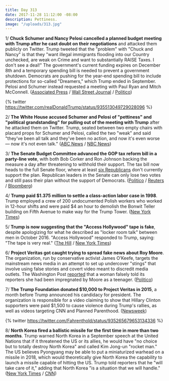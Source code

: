```yaml
---
title: Day 313
date: 2017-11-28 11:12:00 -08:00
description: Pettiness.
image: "/uploads/313.jpg"
---
```


1/ **Chuck Schumer and Nancy Pelosi cancelled a planned budget meeting with Trump after he cast doubt on their negotiations** and attacked them publicly on Twitter. Trump tweeted that the "problem" with "Chuck and Nancy" is that they "want illegal immigrants flooding into our Country unchecked, are weak on Crime and want to substantially RAISE Taxes. I don't see a deal!" The government's current funding expires on December 8th and a temporary spending bill is needed to prevent a government shutdown. Democrats are pushing for the year-end spending bill to include protections for so-called "Dreamers," which Trump ended in September.  Pelosi and Schumer instead requested a meeting with Paul Ryan and Mitch McConnell. ([Associated Press](https://apnews.com/45c0208820284f2098f1335df5623fac/Top-Dems-pull-out-of-White-House-meeting-after-Trump-attack) / [Wall Street Journal](https://www.wsj.com/articles/trump-signals-tough-posture-on-immigration-1511884970) / [Politico](https://www.politico.com/story/2017/11/28/schumer-pelosi-cancel-meeting-with-trump-262853))

{% twitter https://twitter.com/realDonaldTrump/status/935513049729028096 %}

2/ **The White House accused Schumer and Pelosi of "pettiness" and "political grandstanding" for pulling out of the meeting with Trump** after he attacked them on Twitter. Trump, seated between two empty chairs with placard props for Schumer and Pelosi, called the two "weak" and said "they've been all talk and they've been no action, and now it's even worse — now it's not even talk." ([ABC News](http://abcnews.go.com/Politics/wireStory/latest-trump-deal-spending-51432130) / [NBC News](https://www.nbcnews.com/politics/white-house/top-democrats-pull-out-white-house-meeting-after-trump-tweet-n824556))

3/ **The Senate Budget Committee advanced the GOP tax reform bill in a party-line vote**, with both Bob Corker and Ron Johnson backing the measure a day after threatening to withhold their support. The tax bill now heads to the full Senate floor, where at least [six Republicans](https://www.bloomberg.com/news/articles/2017-11-28/these-eight-senators-can-make-or-break-trump-s-tax-cut-this-week) don't currently support the plan. Republican leaders in the Senate can only lose two votes and still pass their plan without the support of Democrats. ([Politico](https://www.politico.com/story/2017/11/28/senate-tax-votes-gop-192794) / [Reuters](https://www.reuters.com/article/us-usa-tax/senate-tax-drama-intensifies-as-bill-faces-key-panel-vote-idUSKBN1DS197) / [Bloomberg](https://www.bloomberg.com/news/articles/2017-11-28/senate-bill-in-limbo-amid-budget-panel-drama-tax-debate-update))

4/ **Trump paid $1.375 million to settle a class-action labor case in 1998**. Trump employed a crew of 200 undocumented Polish workers who worked in 12-hour shifts and were paid $4 an hour to demolish the Bonwit Teller building on Fifth Avenue to make way for the Trump Tower. ([New York Times](https://www.nytimes.com/2017/11/27/nyregion/trump-tower-illegal-immigrant-workers-union-settlement.html))

5/ **Trump is now suggesting that the "Access Hollywood" tape is fake**, despite apologizing for what he described as "locker room talk" between men in October 2016. "Access Hollywood" responded to Trump, saying: "The tape is very real." ([The Hill](http://thehill.com/homenews/administration/362070-access-hollywood-fires-back-at-trump-the-tape-is-very-real) / [New York Times](https://www.nytimes.com/2017/11/25/us/politics/trump-roy-moore-mcconnell-alabama-senate.html))

6/ **Project Veritas got caught trying to spread fake news about Roy Moore**. The organization, run by conservative activist James O’Keefe, targets the mainstream news media in an attempt to set up undercover "stings" that involve using false stories and covert video meant to discredit media outlets. The Washington Post [reported](https://www.washingtonpost.com/investigations/a-woman-approached-the-post-with-dramatic--and-false--tale-about-roy-moore-sje-appears-to-be-part-of-undercover-sting-operation/2017/11/27/0c2e335a-cfb6-11e7-9d3a-bcbe2af58c3a_story.html) that a woman falsely told its reporters she had been impregnated by Moore as a teenager. ([Politico](https://www.politico.com/story/2017/11/27/project-veritas-moore-washington-post-261023))

7/ **The Trump Foundation donated $10,000 to Project Veritas in 2015**, a month before Trump announced his candidacy for president. The organization is responsible for a video claiming to show that Hillary Clinton supporters were paid $1,500 to cause violence during Trump's rallies, as well as videos targeting CNN and Planned Parenthood. ([Newsweek](http://www.newsweek.com/trump-donated-project-veritas-organization-tried-trick-washington-post-723888))

{% twitter https://twitter.com/Fahrenthold/status/935265679653134336 %}

8/ **North Korea fired a ballistic missile for the first time in more than two months**. Trump warned North Korea in a September speech at the United Nations that if it threatened the US or its allies, he would have "no choice but to totally destroy North Korea" and called Kim Jong-un "rocket man." The US believes Pyongyang may be able to put a miniaturized warhead on a missile in 2018, which would theoretically give North Korea the capability to launch a missile capable of hitting the US. Trump told reporters that he "will take care of it," adding that North Korea "is a situation that we will handle." ([New York Times](https://www.nytimes.com/2017/11/28/world/asia/north-korea-missile-test.html) / [CNN](https://www.cnn.com/2017/11/28/politics/north-korea-missile-launch/index.html))